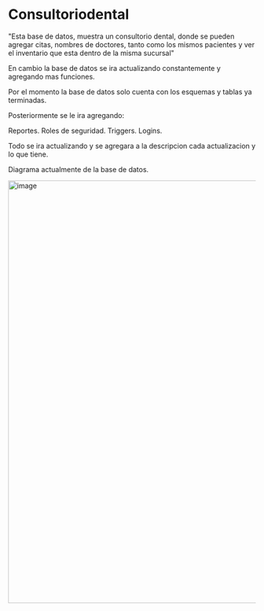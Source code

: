 # Consultoriodental
"Esta base de datos, muestra un consultorio dental, donde se pueden agregar citas, nombres de doctores, tanto como los mismos pacientes y ver el inventario que esta dentro de la misma sucursal"

En cambio la base de datos se ira actualizando constantemente y agregando mas funciones.

Por el momento la base de datos solo cuenta con los esquemas y tablas ya terminadas.

Posteriormente se le ira agregando:

Reportes.
Roles de seguridad.
Triggers.
Logins.

Todo se ira actualizando y se agregara a la descripcion cada actualizacion y lo que tiene.

Diagrama actualmente de la base de datos.

<img width="1487" height="860" alt="image" src="https://github.com/user-attachments/assets/8ba9f96c-3f0d-4752-b43f-909bd7441e8c" />

